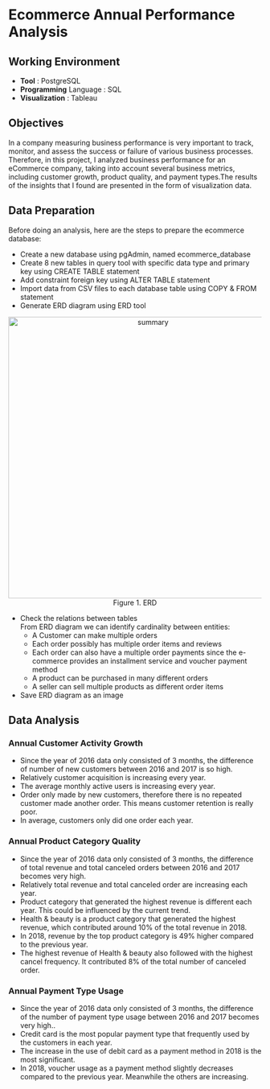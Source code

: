 # Ecommerce Annual Performance Analysis

## Working Environment
* **Tool** : PostgreSQL
* **Programming** Language : SQL
* **Visualization** : Tableau


## Objectives
In a company measuring business performance is very important to track, monitor, and assess the success or failure of various business processes. Therefore, in this project, I analyzed business performance for an eCommerce company, taking into account several business metrics, including customer growth, product quality, and payment types.The results of the insights that I found are presented in the form of visualization data.

## Data Preparation
Before doing an analysis, here are the steps to prepare the ecommerce database:
  * Create a new database using pgAdmin, named ecommerce_database
  * Create 8 new tables in query tool with specific data type and  primary key using CREATE TABLE statement
  * Add constraint foreign key using ALTER TABLE statement
  * Import data from CSV files to each database table using COPY & FROM statement
  * Generate ERD diagram using ERD tool
  <p align="center">
  <img width="560" img width="243" alt="summary" src="https://user-images.githubusercontent.com/98371569/200179101-a0a9e17d-ed00-4f4c-a5d9-f6a5720f8d62.png">
    <br style="font-size:5px"> Figure 1. ERD </br>
  </p>
  
  * Check the relations between tables \
    From ERD diagram we can identify cardinality between entities: 
      * A Customer can make multiple orders
      * Each order possibly has multiple order items and reviews
      * Each order can also have a multiple order payments since the e-commerce provides an installment service and voucher payment method 
      * A product can be purchased in many different orders
      * A seller can sell multiple products as different order items
  * Save ERD diagram as an image

## Data Analysis
### Annual Customer Activity Growth
   * Since the year of 2016 data only consisted of 3 months, the difference of number of new customers between 2016 and 2017 is so high.
   * Relatively customer acquisition is increasing every year.
   * The average monthly active users is increasing every year.
   * Order only made by new customers, therefore there is no repeated customer made another order. This means customer retention is really poor.
   * In average, customers only did one order each year.
   
### Annual Product Category Quality
   * Since the year of 2016 data only consisted of 3 months, the difference of total revenue and total canceled orders between 2016 and 2017 becomes very high.
   * Relatively total revenue and total canceled order are increasing each year.
   * Product category that generated the highest revenue is different each year. This could be influenced by the current trend.
   * Health & beauty is a product category that generated the highest revenue, which contributed around 10% of the total revenue in 2018. 
   * In 2018, revenue by the top product category is 49% higher compared to the previous year.
   * The highest revenue of Health & beauty also followed with the highest cancel frequency. It contributed 8% of the total number of canceled order.

### Annual Payment Type Usage
   * Since the year of 2016 data only consisted of 3 months, the difference of the number of payment type usage between 2016 and 2017 becomes very high..
   * Credit card is the most popular payment type that frequently used by the customers in each year.
   * The increase in the use of debit card as a payment method in 2018 is the most significant.
   * In 2018, voucher usage as a payment method slightly decreases compared to the previous year. Meanwhile the others are increasing.
